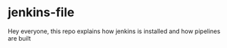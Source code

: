 # jenkins-file

Hey everyone, this repo explains how jenkins is installed and how pipelines are built 
